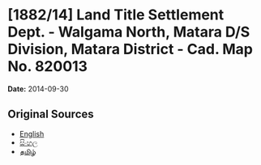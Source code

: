 # [1882/14] Land Title Settlement Dept. - Walgama North, Matara D/S Division, Matara District - Cad. Map No. 820013

**Date:** 2014-09-30

## Original Sources

- [English](https://documents.gov.lk/view/extra-gazettes/2014/9/1882-14_E.pdf)
- [සිංහල](https://documents.gov.lk/view/extra-gazettes/2014/9/1882-14_S.pdf)
- [தமிழ்](https://documents.gov.lk/view/extra-gazettes/2014/9/1882-14_T.pdf)
